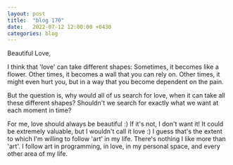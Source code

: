 ```yaml
---
layout: post
title:  "blog 170"
date:   2022-07-12 12:00:00 +0430
categories: blog
---
```


Beautiful Love,

I think that 'love' can take different shapes: Sometimes, it becomes like a flower. Other times, it becomes a wall that you can rely on. Other times, it might even hurt you, but in a way that you become dependent on the pain.

But the question is, why would all of us search for love, when it can take all these different shapes? Shouldn't we search for exactly what we want at each moment in time?

For me, love should always be beautiful :) If it's not, I don't want it! It could be extremely valuable, but I wouldn't call it love :) I guess that's the extent to which I'm willing to follow 'art' in my life. There's nothing I like more than 'art'. I follow art in programming, in love, in my personal space, and every other area of my life.
